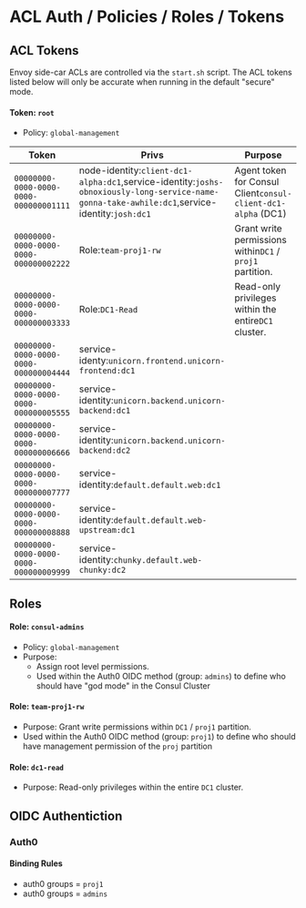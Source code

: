 # ACL Auth / Policies / Roles / Tokens

## ACL Tokens

Envoy side-car ACLs are controlled via the `start.sh` script. The ACL tokens listed below will only be accurate when running in the default "secure" mode.

#### Token: `root`

* Policy: `global-management`


| Token                                  | Privs                                                                                                                                         | Purpose                                                      |
| ---------------------------------------- | ----------------------------------------------------------------------------------------------------------------------------------------------- | -------------------------------------------------------------- |
| `00000000-0000-0000-0000-000000001111` | node-identity:`client-dc1-alpha:dc1`,service-identity:`joshs-obnoxiously-long-service-name-gonna-take-awhile:dc1`,service-identity:`josh:dc1` | Agent token for Consul Client`consul-client-dc1-alpha` (DC1) |
| `00000000-0000-0000-0000-000000002222` | Role:`team-proj1-rw`                                                                                                                          | Grant write permissions within`DC1` / `proj1` partition.     |
| `00000000-0000-0000-0000-000000003333` | Role:`DC1-Read`                                                                                                                               | Read-only privileges within the entire`DC1` cluster.         |
| `00000000-0000-0000-0000-000000004444` | service-identy:`unicorn.frontend.unicorn-frontend:dc1`                                                                                        |                                                              |
| `00000000-0000-0000-0000-000000005555` | service-identity:`unicorn.backend.unicorn-backend:dc1`                                                                                        |                                                              |
| `00000000-0000-0000-0000-000000006666` | service-identity:`unicorn.backend.unicorn-backend:dc2`                                                                                        |                                                              |
| `00000000-0000-0000-0000-000000007777` | service-identity:`default.default.web:dc1`                                                                                                    |                                                              |
| `00000000-0000-0000-0000-000000008888` | service-identity:`default.default.web-upstream:dc1`                                                                                           |                                                              |
| `00000000-0000-0000-0000-000000009999` | service-identity:`chunky.default.web-chunky:dc2`                                                                                              |                                                              |

## Roles

#### Role: `consul-admins`

* Policy: `global-management`
* Purpose:
  * Assign root level permissions.
  * Used within the Auth0 OIDC method (group: `admins`) to define who should have "god mode" in the Consul Cluster

#### Role: `team-proj1-rw`

* Purpose: Grant write permissions within `DC1` / `proj1` partition.
* Used within the Auth0 OIDC method (group: `proj1`) to define who should have management permission of the `proj` partition

#### Role: `dc1-read`

* Purpose: Read-only privileges within the entire `DC1` cluster.

## OIDC Authentiction

### Auth0

#### Binding Rules

* auth0 groups = `proj1`
* auth0 groups = `admins`